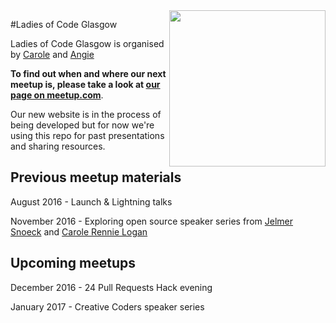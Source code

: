 <img align="right" width="250px" src="https://cloud.githubusercontent.com/assets/8995723/12703902/58324a9e-c846-11e5-9f8f-49326881efaf.gif"/>

#Ladies of Code Glasgow

Ladies of Code Glasgow is organised by [Carole](https://twitter.com/crgrieve) and [Angie](https://twitter.com/lalamaguire)

**To find out when and where our next meetup is, please take a look at [our page on meetup.com](http://www.meetup.com/Ladies-of-Code-Glasgow)**.

Our new website is in the process of being developed but for now we're using this repo for past presentations and sharing resources.

## Previous meetup materials

August 2016 - Launch & Lightning talks 

November 2016 - Exploring open source speaker series from [Jelmer Snoeck](https://twitter.com/jelmersnoeck) and [Carole Rennie Logan](https://twitter.com/crgrieve)

## Upcoming meetups 

December 2016 - 24 Pull Requests Hack evening

January 2017 - Creative Coders speaker series 
